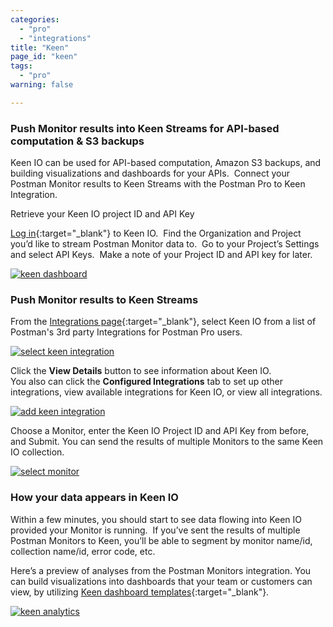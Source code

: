 ```yaml
---
categories:
  - "pro"
  - "integrations"
title: "Keen"
page_id: "keen"
tags: 
  - "pro"
warning: false

---
```


### Push Monitor results into Keen Streams for API-based computation & S3 backups

Keen IO can be used for API-based computation, Amazon S3 backups, and building visualizations and dashboards for your APIs.  Connect your Postman Monitor results to Keen Streams with the Postman Pro to Keen Integration.

Retrieve your Keen IO project ID and API Key

[Log in](https://keen.io/home/){:target="_blank"} to Keen IO.  Find the Organization and Project you’d like to stream Postman Monitor data to.  Go to your Project’s Settings and select API Keys.  Make a note of your Project ID and API key for later.

[![keen dashboard](https://s3.amazonaws.com/postman-static-getpostman-com/postman-docs/59119661.jpg)](https://s3.amazonaws.com/postman-static-getpostman-com/postman-docs/59119661.jpg)

### Push Monitor results to Keen Streams

From the [Integrations page](https://app.getpostman.com/dashboard/integrations){:target="_blank"}, select Keen IO from a list of Postman's 3rd party Integrations for Postman Pro users.

[![select keen integration](https://s3.amazonaws.com/postman-static-getpostman-com/postman-docs/integrations_keen.png)](https://s3.amazonaws.com/postman-static-getpostman-com/postman-docs/integrations_keen.png)

Click the **View Details** button to see information about Keen IO.  
You also can click the **Configured Integrations** tab to set up other integrations, view available integrations for Keen IO, or view all integrations.

[![add keen integration](https://s3.amazonaws.com/postman-static-getpostman-com/postman-docs/integrations_Keen_details1.png
)](https://s3.amazonaws.com/postman-static-getpostman-com/postman-docs/integrations_Keen_details1.png)

Choose a Monitor, enter the Keen IO Project ID and API Key from before, and Submit. You can send the results of multiple Monitors to the same Keen IO collection.

[![select monitor](https://s3.amazonaws.com/postman-static-getpostman-com/postman-docs/59119696.jpg)](https://s3.amazonaws.com/postman-static-getpostman-com/postman-docs/59119696.jpg)

### How your data appears in Keen IO

Within a few minutes, you should start to see data flowing into Keen IO provided your Monitor is running.  If you’ve sent the results of multiple Postman Monitors to Keen, you’ll be able to segment by monitor name/id, collection name/id, error code, etc. 

Here’s a preview of analyses from the Postman Monitors integration. You can build visualizations into dashboards that your team or customers can view, by utilizing [Keen dashboard templates](https://keen.io/docs/visualize/how-to-create-a-dashboard/){:target="_blank"}.

[![keen analytics](https://s3.amazonaws.com/postman-static-getpostman-com/postman-docs/keen_dashboard.png)](https://s3.amazonaws.com/postman-static-getpostman-com/postman-docs/keen_dashboard.png)  
